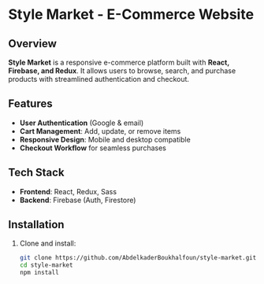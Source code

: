 # Style Market - E-Commerce Website

## Overview
**Style Market** is a responsive e-commerce platform built with **React, Firebase, and Redux**. It allows users to browse, search, and purchase products with streamlined authentication and checkout.

## Features
- **User Authentication** (Google & email)
- **Cart Management**: Add, update, or remove items
- **Responsive Design**: Mobile and desktop compatible
- **Checkout Workflow** for seamless purchases

## Tech Stack
- **Frontend**: React, Redux, Sass
- **Backend**: Firebase (Auth, Firestore)

## Installation
1. Clone and install:
   ```bash
   git clone https://github.com/AbdelkaderBoukhalfoun/style-market.git
   cd style-market
   npm install

